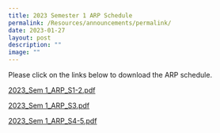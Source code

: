 ```yaml
---
title: 2023 Semester 1 ARP Schedule
permalink: /Resources/announcements/permalink/
date: 2023-01-27
layout: post
description: ""
image: ""
---
```

Please click on the links below to download the ARP schedule.

[2023_Sem 1_ARP_S1-2.pdf](/files/ARP%20Schedule/2023_Sem%201_ARP_S1-2.pdf)

[2023_Sem 1_ARP_S3.pdf](/files/ARP%20Schedule/2023_Sem%201_ARP_S3.pdf)

[2023_Sem 1_ARP_S4-5.pdf](/files/ARP%20Schedule/2023_Sem%201_ARP_S4-5.pdf)